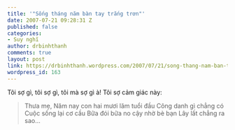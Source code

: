 ```yaml
---
title: '"Sống tháng năm bàn tay trắng trơn"'
date: 2007-07-21 09:28:31 Z
published: false
categories:
- Suy nghĩ
author: drbinhthanh
comments: true
layout: post
link: https://drbinhthanh.wordpress.com/2007/07/21/song-thang-nam-ban-tay-trang-tron/
wordpress_id: 163
---
```


Tôi sợ gì, tôi sợ gì, tôi mà sợ gì à! Tôi sợ cảm giác này:


<blockquote>Thưa mẹ,
Năm nay con hai mươi lăm tuổi đầu
Công danh gì chẳng có
Cuộc sống lại cơ cầu
Bữa đói bữa no cậy nhờ bè bạn
Lây lất chẳng ra sao...</blockquote>



